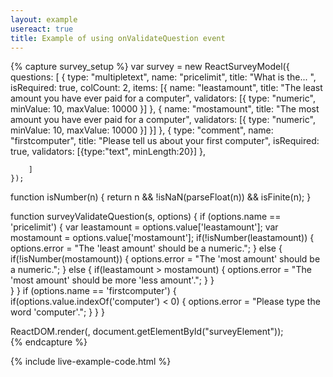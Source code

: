 ```yaml
---
layout: example
usereact: true
title: Example of using onValidateQuestion event
---
```

{% capture survey_setup %}
var survey = new ReactSurveyModel({
        questions: [
            { type: "multipletext", name: "pricelimit", title: "What is the... ", isRequired: true, colCount: 2,
            items: [{ name: "leastamount", title: "The least amount you have ever paid for a computer",
                validators: [{ type: "numeric", minValue: 10, maxValue: 10000 }]
            },
                {  name: "mostamount", title: "The most amount you have ever paid for a computer",
                validators: [{ type: "numeric", minValue: 10, maxValue: 10000 }]
                }]
            },
            {
                type: "comment", name: "firstcomputer", title: "Please tell us about your first computer", isRequired: true,
                validators: [{type:"text", minLength:20}]
            },

        ]
    });

function isNumber(n) { return n && !isNaN(parseFloat(n)) && isFinite(n); }    
   
function surveyValidateQuestion(s, options) {
    if (options.name == 'pricelimit') {
        var leastamount = options.value['leastamount'];
        var mostamount = options.value['mostamount'];
        if(!isNumber(leastamount)) {
            options.error = "The 'least amount' should be a numeric.";
        } else {
            if(!isNumber(mostamount)) {
                options.error = "The 'most amount' should be a numeric.";
            } else {
                if(leastamount > mostamount) {
                    options.error = "The 'most amount' should be more 'less amount'.";
                }
            }   
        }
    }
    if (options.name == 'firstcomputer') {
        if(options.value.indexOf('computer') < 0) {
            options.error = "Please type the word 'computer'.";
        }
    }
}

    
ReactDOM.render(<ReactSurvey model={survey} onValidateQuestion={surveyValidateQuestion} />, document.getElementById("surveyElement"));    
{% endcapture %}

{% include live-example-code.html %}